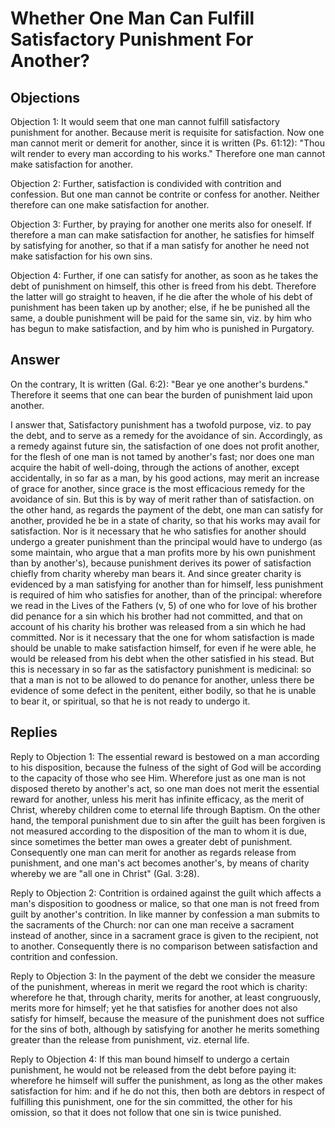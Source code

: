 # Whether One Man Can Fulfill Satisfactory Punishment For Another?

## Objections

Objection 1: It would seem that one man cannot fulfill satisfactory punishment for another. Because merit is requisite for satisfaction. Now one man cannot merit or demerit for another, since it is written (Ps. 61:12): "Thou wilt render to every man according to his works." Therefore one man cannot make satisfaction for another.

Objection 2: Further, satisfaction is condivided with contrition and confession. But one man cannot be contrite or confess for another. Neither therefore can one make satisfaction for another.

Objection 3: Further, by praying for another one merits also for oneself. If therefore a man can make satisfaction for another, he satisfies for himself by satisfying for another, so that if a man satisfy for another he need not make satisfaction for his own sins.

Objection 4: Further, if one can satisfy for another, as soon as he takes the debt of punishment on himself, this other is freed from his debt. Therefore the latter will go straight to heaven, if he die after the whole of his debt of punishment has been taken up by another; else, if he be punished all the same, a double punishment will be paid for the same sin, viz. by him who has begun to make satisfaction, and by him who is punished in Purgatory.

## Answer

On the contrary, It is written (Gal. 6:2): "Bear ye one another's burdens." Therefore it seems that one can bear the burden of punishment laid upon another.

I answer that, Satisfactory punishment has a twofold purpose, viz. to pay the debt, and to serve as a remedy for the avoidance of sin. Accordingly, as a remedy against future sin, the satisfaction of one does not profit another, for the flesh of one man is not tamed by another's fast; nor does one man acquire the habit of well-doing, through the actions of another, except accidentally, in so far as a man, by his good actions, may merit an increase of grace for another, since grace is the most efficacious remedy for the avoidance of sin. But this is by way of merit rather than of satisfaction. on the other hand, as regards the payment of the debt, one man can satisfy for another, provided he be in a state of charity, so that his works may avail for satisfaction. Nor is it necessary that he who satisfies for another should undergo a greater punishment than the principal would have to undergo (as some maintain, who argue that a man profits more by his own punishment than by another's), because punishment derives its power of satisfaction chiefly from charity whereby man bears it. And since greater charity is evidenced by a man satisfying for another than for himself, less punishment is required of him who satisfies for another, than of the principal: wherefore we read in the Lives of the Fathers (v, 5) of one who for love of his brother did penance for a sin which his brother had not committed, and that on account of his charity his brother was released from a sin which he had committed. Nor is it necessary that the one for whom satisfaction is made should be unable to make satisfaction himself, for even if he were able, he would be released from his debt when the other satisfied in his stead. But this is necessary in so far as the satisfactory punishment is medicinal: so that a man is not to be allowed to do penance for another, unless there be evidence of some defect in the penitent, either bodily, so that he is unable to bear it, or spiritual, so that he is not ready to undergo it.

## Replies

Reply to Objection 1: The essential reward is bestowed on a man according to his disposition, because the fulness of the sight of God will be according to the capacity of those who see Him. Wherefore just as one man is not disposed thereto by another's act, so one man does not merit the essential reward for another, unless his merit has infinite efficacy, as the merit of Christ, whereby children come to eternal life through Baptism. On the other hand, the temporal punishment due to sin after the guilt has been forgiven is not measured according to the disposition of the man to whom it is due, since sometimes the better man owes a greater debt of punishment. Consequently one man can merit for another as regards release from punishment, and one man's act becomes another's, by means of charity whereby we are "all one in Christ" (Gal. 3:28).

Reply to Objection 2: Contrition is ordained against the guilt which affects a man's disposition to goodness or malice, so that one man is not freed from guilt by another's contrition. In like manner by confession a man submits to the sacraments of the Church: nor can one man receive a sacrament instead of another, since in a sacrament grace is given to the recipient, not to another. Consequently there is no comparison between satisfaction and contrition and confession.

Reply to Objection 3: In the payment of the debt we consider the measure of the punishment, whereas in merit we regard the root which is charity: wherefore he that, through charity, merits for another, at least congruously, merits more for himself; yet he that satisfies for another does not also satisfy for himself, because the measure of the punishment does not suffice for the sins of both, although by satisfying for another he merits something greater than the release from punishment, viz. eternal life.

Reply to Objection 4: If this man bound himself to undergo a certain punishment, he would not be released from the debt before paying it: wherefore he himself will suffer the punishment, as long as the other makes satisfaction for him: and if he do not this, then both are debtors in respect of fulfilling this punishment, one for the sin committed, the other for his omission, so that it does not follow that one sin is twice punished.